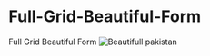 # Full-Grid-Beautiful-Form
Full Grid Beautiful Form
![Beautifull pakistan](https://user-images.githubusercontent.com/35094497/187026355-c1343e4e-fc63-479e-b362-72576f7c645c.png)

